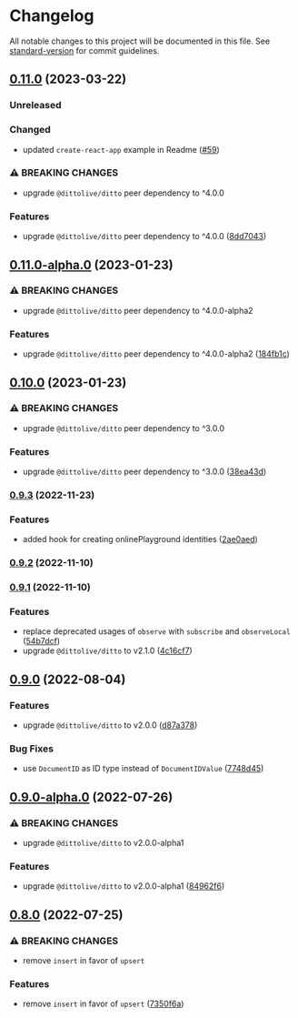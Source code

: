 # Changelog

All notable changes to this project will be documented in this file. See [standard-version](https://github.com/conventional-changelog/standard-version) for commit guidelines.

## [0.11.0](https://github.com/getditto/react-ditto/compare/v0.11.0-alpha.0...v0.11.0) (2023-03-22)

### Unreleased

### Changed

- updated `create-react-app` example in Readme ([#59](https://github.com/getditto/react-ditto/pull/59))


### ⚠ BREAKING CHANGES

* upgrade `@dittolive/ditto` peer dependency to ^4.0.0

### Features

* upgrade `@dittolive/ditto` peer dependency to ^4.0.0 ([8dd7043](https://github.com/getditto/react-ditto/commit/8dd7043d8c5b07b151415577415947b7348be082))

## [0.11.0-alpha.0](https://github.com/getditto/react-ditto/compare/v0.10.0...v0.11.0-alpha.0) (2023-01-23)


### ⚠ BREAKING CHANGES

* upgrade `@dittolive/ditto` peer dependency to ^4.0.0-alpha2

### Features

* upgrade `@dittolive/ditto` peer dependency to ^4.0.0-alpha2 ([184fb1c](https://github.com/getditto/react-ditto/commit/184fb1c053b1d8332712c359915f4f4226703f94))

## [0.10.0](https://github.com/getditto/react-ditto/compare/v0.9.3...v0.10.0) (2023-01-23)


### ⚠ BREAKING CHANGES

* upgrade `@dittolive/ditto` peer dependency to ^3.0.0

### Features

* upgrade `@dittolive/ditto` peer dependency to ^3.0.0 ([38ea43d](https://github.com/getditto/react-ditto/commit/38ea43d3f433aed0228e00f1e1010824e00adf1d))

### [0.9.3](https://github.com/getditto/react-ditto/compare/v0.9.2...v0.9.3) (2022-11-23)

### Features

* added hook for creating onlinePlayground identities ([2ae0aed](https://github.com/getditto/react-ditto/commit/2ae0aedc607d9d336571eb1c5765790aff52d968))

### [0.9.2](https://github.com/getditto/react-ditto/compare/v0.9.1...v0.9.2) (2022-11-10)

### [0.9.1](https://github.com/getditto/react-ditto/compare/v0.9.0...v0.9.1) (2022-11-10)


### Features

* replace deprecated usages of `observe` with `subscribe` and `observeLocal` ([54b7dcf](https://github.com/getditto/react-ditto/commit/54b7dcf80c9886f018a550b25c2ce570261fcc12))
* upgrade `@dittolive/ditto` to v2.1.0 ([4c16cf7](https://github.com/getditto/react-ditto/commit/4c16cf7b2b91212370e8dd64483780e4034337fa))

## [0.9.0](https://github.com/getditto/react-ditto/compare/v0.9.0-alpha.0...v0.9.0) (2022-08-04)


### Features

* upgrade `@dittolive/ditto` to v2.0.0 ([d87a378](https://github.com/getditto/react-ditto/commit/d87a37893b376971e37c67ab47742acb69c1d285))


### Bug Fixes

* use `DocumentID` as ID type instead of `DocumentIDValue` ([7748d45](https://github.com/getditto/react-ditto/commit/7748d4512277ebbb7c4bfce355dbb0340d19c30d))

## [0.9.0-alpha.0](https://github.com/getditto/react-ditto/compare/v0.8.0...v0.9.0-alpha.0) (2022-07-26)


### ⚠ BREAKING CHANGES

* upgrade `@dittolive/ditto` to v2.0.0-alpha1

### Features

* upgrade `@dittolive/ditto` to v2.0.0-alpha1 ([84962f6](https://github.com/getditto/react-ditto/commit/84962f6d963b2554e39b7614003755459fae3707))

## [0.8.0](https://github.com/getditto/react-ditto/compare/v0.7.0...v0.8.0) (2022-07-25)


### ⚠ BREAKING CHANGES

* remove `insert` in favor of `upsert`

### Features

* remove `insert` in favor of `upsert` ([7350f6a](https://github.com/getditto/react-ditto/commit/7350f6a9907f1a78183b12c792e51a759b2fb593))
